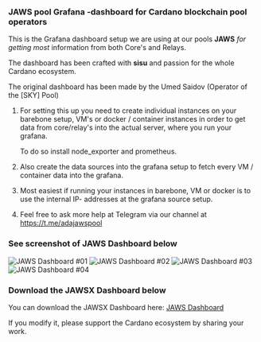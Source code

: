 ### JAWS pool Grafana -dashboard for Cardano blockchain pool operators

This is the Grafana dashboard setup we are using at our pools **JAWS** *for getting most*  information from both Core's and Relays.

The dashboard has been crafted with **sisu** and passion for the whole Cardano ecosystem.

The original dashboard has been made by the Umed Saidov (Operator of the [SKY] Pool)

1. For setting this up you need to create individual instances on your barebone setup, VM's or docker / container instances 
   in order to get data from core/relay's into the actual server, where you run your grafana.

   To do so install node_exporter and prometheus.

2. Also create the data sources into the grafana setup to fetch every VM / container data into the grafana.

3. Most easiest if running your instances in barebone, VM or docker is to use the internal IP- addresses at the grafana source setup.

4. Feel free to ask more help at Telegram via our channel at https://t.me/adajawspool

### See screenshot of JAWS Dashboard below

![JAWS Dashboard #01](https://github.com/adajaws/JAWSX-Pool-Dashboard/raw/master/docs/JAWSX_dashboard_01.jpg)
![JAWS Dashboard #02](https://github.com/adajaws/JAWSX-Pool-Dashboard/raw/master/docs/JAWSX_dashboard_02.jpg)
![JAWS Dashboard #03](https://github.com/adajaws/JAWSX-Pool-Dashboard/raw/master/docs/JAWSX_dashboard_03.jpg)
![JAWS Dashboard #04](https://github.com/adajaws/JAWSX-Pool-Dashboard/raw/master/docs/JAWSX_dashboard_04.jpg)

### Download the JAWSX Dashboard below

You can download the JAWSX Dashboard here: [JAWS Dashboard](https://github.com/adajaws/JAWS-Pool-Dashboard/blob/master/src/JAWS-dashboard.json)

If you modify it, please support the Cardano ecosystem by sharing your work.
